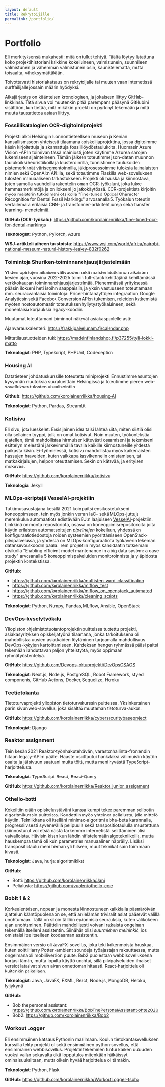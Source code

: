 ```yaml
---
layout: default
title: Rekrytoijille
permalink: /portfolio/
---
```


# Portfolio

Eli merkityksensä mukaisesti: mitä on tullut tehtyä. Täältä löytyy listattuna koko projektihistoriani kaikkine kokeiluineen, valmistunein, suunnilleen valmistunein ja vähemmän valmistunein osin, kaunistelematta, mutta toisaalta, väheksymättäkään.

Toivottavasti historiakatsaus on rekrytoijalle tai muuten vaan internetissä surffailijalle jossain määrin hyödyksi.

Aikajärjestys on käänteisen kronologinen, ja jokaiseen liittyy GitHub-linkkinsä. Tätä sivua voi muutenkin pitää parempana pääsynä GitHubini sisältöön, kun tietää, mitä mikäkin projekti on pyrkinyt tekemään ja mitä muuta taustatietoa asiaan liittyy.

### Fossiilikatalogien OCR-digitointiprojekti

Projekti alkoi Helsingin luonnontieteellisen museon ja Kenian kansallismuseon yhteisesti tilaamana opiskelijaprojektina, jossa digitoimme käsin kirjoitettuja ja skannattuja fossiililöydöstaulukoita.
Huomasin Azure Vision -API:n toimivan tässä mainiosti, joten käytimme Azurea sanojen lukemiseen sijainteineen.
Tämän jälkeen toteutimme json-datan muunnon taulukoiksi heuristiikoilla ja klusteroinnilla, tunnistimme taulukoiden pistemerkinnät värisegmentoinnilla, jälkiprosessoimme tuloksia latinalaisten nimien sekä OpenAI:n API:lla, sekä toteutimme Flaskilla web-sovelluksen tulosten manuaaliseen tarkastukseen.
Projekti oli hauska ja kiinnostava, joten samoilla vauhdeilla rakentelin oman OCR-työkaluni, joka lukee hammasmerkintöjä ja on ilokseni jo jatkokäytössä.
OCR-projektista kirjoitin myös maisterin tutkielmani otsikolla "Fine-tuned Optical Character Recognition for Dental Fossil Markings" arvosanalla 5.
Työkalun toteutin vertailemalla erilaisia CNN- ja transformer-arkkitehtuureja sekä transfer learning- menetelmiä.

**GitHub (OCR-työkalu)**: <a href="https://github.com/korolainenriikka/fine-tuned-ocr-for-dental-markings">https://github.com/korolainenriikka/fine-tuned-ocr-for-dental-markings</a>

**Teknologiat**: Python, PyTorch, Azure

**WSJ-artikkeli aiheen taustoista**: <a href="https://www.wsj.com/world/africa/nairobi-national-museum-natural-history-leakey-832f0262">https://www.wsj.com/world/africa/nairobi-national-museum-natural-history-leakey-832f0262</a>

### Toimintoja Shuriken-toiminnanohjausjärjestelmään

Yhden opintojen aikaisen välivuoden sekä maisterintutkinnon aikaisten kesien ajan, vuosina 2022-2025 toimin full-stack kehittäjänä kehittämässä
verkkokaupan toiminnanohjausjärjestelmää. Pienemmässä yrityksessä pääsin ilokseni heti isoihin saappaisiin, ja yksin vastuuseen toteuttamaan mm. 
seuraavanlaisia toimintoja: Pricer-hintanäyttöjen integraation, Google Analyticsin sekä Facebok Conversion API:n tukemisen, releiden kytkemistä myöten
noutoautomaatin toteutuksen hyllytystyökaluineen, sekä monenlaisia korjauksia legacy-koodiin.

Muutamat toteuttamani toiminnot näkyvät asiakaspuolelle asti:

Ajanvarauskalenteri: <a href="https://frakkipalvelunam.fi/calendar.php">https://frakkipalvelunam.fi/calendar.php</a>

Mittatilaustuotteiden tuki: <a href="https://madeinfinlandshop.fi/p37255/tylli-lokki-matto">https://madeinfinlandshop.fi/p37255/tylli-lokki-matto</a>

**Teknologiat**: PHP, TypeScript, PHPUnit, Codeception

### Housing AI

Datatieteen johdatuskurssille toteutettu miniprojekti. Ennustimme asuntojen kysynnän muutoksia 
suuralueittain Helsingissä ja toteutimme pienen web-sovelluksen tulosten visualisointiin.

**Github**: <a href="https://github.com/korolainenriikka/housing-AI">https://github.com/korolainenriikka/housing-AI</a>

**Teknologiat**: Python, Pandas, StreamLit

### Kotisivu

Eli sivu, jota lueskelet. Ensisijainen idea taisi lähteä siitä, miten siistiä olisi olla sellainen tyyppi, jolla on omat kotisivut.  Noin muuten, työkontekstia ajatellen, tämä mahdollistaa hirmuisen kätevästi osaamiseni ja tekemiseni esittelyn mielestäni järkevimmällä tavalla kaikille kiinnostuneille yhdestä paikasta käsin. Ei-työmielessä, kotisivu mahdollistaa myös kaikenlaisten hassujen haaveiden, kuten vaikkapa kasvikennelin omistamisen, tai matkakirjailujen, helpon toteuttamisen. Sekin on kätevää, ja erityisen mukavaa.

**GitHub**: <a href="https://github.com/korolainenriikka/kotisivu">https://github.com/korolainenriikka/kotisivu</a>

**Teknologia**: Jekyll

### MLOps-skriptejä VesselAI-projektiin

Tutkimusavustajana kesällä 2021 koin paitsi ensikosketukseni koneoppimiseen, tein myös jonkin verran IaC- sekä MLOps-juttuja merenkulun 
automaatiota edistävään EU:n laajuiseen <a href="vessel-ai.eu">VesselAI</a>-projektiin. Linkkinä on monta repositoriota, osassa on koneoppimisrepositorioita joita käytin erilaisten automatisoitujen *pipelinejen* kokeiluun, yhdessä on konfiguraatiotiedostoja noiden systeemien pyörittämiseen OpenStack-pilvipalvelussa, ja yhdessä on MLOps-konfiguraatioita työkaverin tekemän datansiivouskoodin päällä.
Tein projektiin myös kandidaatin tutkielmani otsikolla "Enabling efficient model maintenance in a
big data system: a case study" arvosanalla 5 koneoppimispalveluiden monitoroinnista ja ylläpidosta projektin kontekstissa.

**GitHub**:
* <a href="https://github.com/korolainenriikka/multistep_word_classification">https://github.com/korolainenriikka/multistep_word_classification</a>
* <a href="https://github.com/korolainenriikka/mlflow_test">https://github.com/korolainenriikka/mlflow_test</a>
* <a href="https://github.com/korolainenriikka/mlflow_on_openstack_automated">https://github.com/korolainenriikka/mlflow_on_openstack_automated</a>
* <a href="https://github.com/korolainenriikka/cleaning_scripts">https://github.com/korolainenriikka/cleaning_scripts</a>

**Teknologiat**: Python, Numpy, Pandas, MLflow, Ansible, OpenStack

### DevOps-kyselytyökalu
Yliopiston ohjelmistotuotantoprojektin puitteissa tuotettu projekti, asiakasyrityksen opiskelijatyönä tilaamana, jonka tarkoituksena oli mahdollistaa uusien asiakkaiden löytäminen tarjoamalla mahdollisuus DevOps-kykyjen kartoittamiseen. Kahdeksan hengen ryhmässä pääsi paitsi tekemään ilahduttavan paljon yhteistyötä, myös oppimaan ryhmätyöskentelyä.

**GitHub**: <a href="https://github.com/Devops-ohtuprojekti/DevOpsCSAOS">https://github.com/Devops-ohtuprojekti/DevOpsCSAOS</a>

**Teknologiat**: Next.js, Node.js, PostgreSQL, Robot Framework, styled components, GitHub Actions, Docker, Sequelize, Heroku

### Teetietokanta
Tietoturvaprojekti yliopiston tietoturvakurssin puitteissa. Yksinkertainen parin sivun web-sovellus, joka sisältää muutaman tietoturva-aukon. 

**GitHub**: <a href="https://github.com/korolainenriikka/cybersecuritybaseproject">https://github.com/korolainenriikka/cybersecuritybaseproject</a>

**Teknologiat**: Django

### Reaktor assignment
Tein kesän 2021 Reaktor-työnhakutehtävän, varastonhallinta-frontendin hitaan  legacy-API:n päälle. Haaste osoittautui hankalaksi välimuistin käytön osalta ja jäi sivuun saatuani muita töitä, mutta meni hyvästä TypeScript-harjoittelusta.

**Teknologiat**: TypeScript, React, React-Query

**GitHub**: <a href="https://github.com/korolainenriikka/Reaktor_junior_assignment">https://github.com/korolainenriikka/Reaktor_junior_assignment</a>

### Othello-botti
Kokeiltiin erään opiskeluystäväni kanssa kumpi tekee paremman pelibotin algoritmikurssin puitteissa. Koodattiin myös yhteinen pelialusta, jolla mittelö käytiin. Tekniikkana oli itselläni minimax-algoritmi alpha-beta karsinnalla, progressiivisesti syvenevällä pelipuulla sekä tanspositiotaululla maustettuna (kiinnostunut voi etsiä näistä tarkemmin internetistä, selittäminen olisi vaivalloista). Hävisin kisan kun lähdin hifistelemään algotekniikoilla, mutta hauskempaa tämä oli kuin parametrien manuaalinen näpräily. Lisäksi transpositiotaulu meni hieman yli hilseen, muut tekniikat sain toimimaan kivasti.

**Teknologiat**: Java, hurjat algoritmikikat

**GitHub**: 
* Botti: <a href="https://github.com/korolainenriikka/Jani">https://github.com/korolainenriikka/Jani</a>
* Pelialusta: <a href="https://github.com/vuolen/othello-core">https://github.com/vuolen/othello-core</a>

### Bobit 1 & 2
Korkealentoisen, nopean ja monesta kiinnostuneen kaikkialla päsmäröivän ajattelun kääntöpuolena on  se, että arkielämän triviaalit asiat pääsevät välillä unohtumaan. Tällä on silloin tällöin epäonnisia seurauksia, kuten välikokeen ajan unohtaminen. Päättelin mahdollisesti voivani ratkaista ongelman tekemällä itselleni assistentin. Siinähän olisi *suurmiehen meininkiä*, jos omistaisi itse itselleen koodaaman assistentin.

Ensimmäinen versio oli JavaFX-sovellus, joka teki kaikenmoista hauskaa, kuten soitti Harry Potter -ambient soundeja työajastajan raksuttaessa, mutta ongelmana oli mobiiliversion puute. Bob2 puolestaan webbisovelluksena korjasi tämän, mutta lopulta käyttö unohtui, sillä pilvipalveluiden ilmaiset versiot latasivat sivun aivan onnettoman hitaasti. React-harjoittelu oli kuitenkin paikallaan.

**Teknologiat**: Java, JavaFX, FXML, React, Node.js, MongoDB, Heroku, lyijykynä

**GitHub**:

* Bob the personal assistant: <a href="https://github.com/korolainenriikka/BobThePersonalAssistant-ohte2020">https://github.com/korolainenriikka/BobThePersonalAssistant-ohte2020</a>
* Bob2: <a href="https://github.com/korolainenriikka/Bob2">https://github.com/korolainenriikka/Bob2</a>

### Workout Logger

Eli ensimmäinen katsaus Pythonin maailmaan. Koulun tietokantasovelluksen kurssilla tehty projekti oli sekä ensimmäinen python-sovellus, että ensimmäinen webbisovellus. Projektin tekeminen tuntui kaiken uutuuden vuoksi vallan sekavalta eikä lopputulos mitenkään häikäissyt ominaisuuksiltaan, mutta oikein hyvää harjoittelua oli tämäkin.

**Teknologiat**: Python, Flask

**GitHub**: <a href="https://github.com/korolainenriikka/WorkoutLogger-tsoha">https://github.com/korolainenriikka/WorkoutLogger-tsoha</a>
